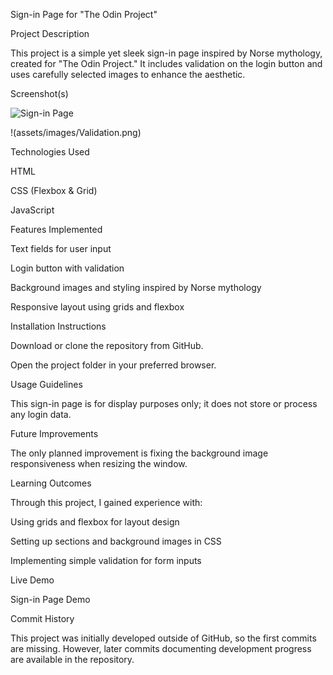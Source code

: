 Sign-in Page for "The Odin Project"

Project Description

This project is a simple yet sleek sign-in page inspired by Norse mythology, created for "The Odin Project." It includes validation on the login button and uses carefully selected images to enhance the aesthetic.

Screenshot(s)

![Sign-in Page](assets/images/Validation.png)


!(assets/images/Validation.png)

Technologies Used

HTML

CSS (Flexbox & Grid)

JavaScript

Features Implemented

Text fields for user input

Login button with validation

Background images and styling inspired by Norse mythology

Responsive layout using grids and flexbox

Installation Instructions

Download or clone the repository from GitHub.

Open the project folder in your preferred browser.

Usage Guidelines

This sign-in page is for display purposes only; it does not store or process any login data.

Future Improvements

The only planned improvement is fixing the background image responsiveness when resizing the window.

Learning Outcomes

Through this project, I gained experience with:

Using grids and flexbox for layout design

Setting up sections and background images in CSS

Implementing simple validation for form inputs

Live Demo

Sign-in Page Demo

Commit History

This project was initially developed outside of GitHub, so the first commits are missing. However, later commits documenting development progress are available in the repository.

